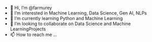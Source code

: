 - 👋 Hi, I’m @farmurey
- 👀 I’m interested in Machine Learning, Data Science, Gen AI, NLPs 
- 🌱 I’m currently learning Python and Machine Learning
- 💞️ I’m looking to collaborate on Data Science and Machine LearningProjects
- 📫 How to reach me ...

<!---
farmurey/farmurey is a ✨ special ✨ repository because its `README.md` (this file) appears on your GitHub profile.
You can click the Preview link to take a look at your changes.
--->
